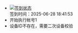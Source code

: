 - [![签到状态](https://github.com/li5bo5/Cloud189-Actions/actions/workflows/main.yml/badge.svg?branch=main)](https://github.com/li5bo5/Cloud189-Actions/actions/workflows/main.yml) <br> 签到时间：2025-06-28 18:41:53
- 开始执行帐号1
- 设备ID不存在，需要二次设备校验
